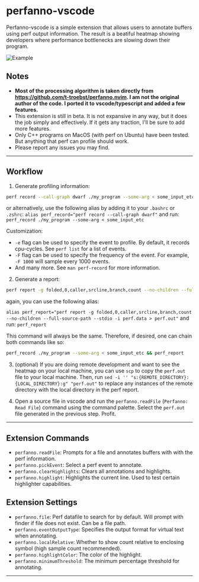 # perfanno-vscode

Perfanno-vscode is a simple extension that allows users to annotate buffers using perf output information. The result is a beatiful heatmap showing developers where performance bottlenecks are slowing down their program.

![Example](https://github.com/alexdalat/perfanno-vscode/blob/main/example.png?raw=true)

## Notes

* **Most of the processing algorithm is taken directly from https://github.com/t-troebst/perfanno.nvim. I am not the original author of the code. I ported it to vscode/typescript and added a few features.**
* This extension is still in beta. It is not expansive in any way, but it does the job simply and effectively. If it gets any traction, I'll be sure to add more features.
* Only C++ programs on MacOS (with perf on Ubuntu) have been tested. But anything that perf can profile should work.
* Please report any issues you may find.

---

## Workflow

1. Generate profiling information:

```bash
perf record --call-graph dwarf ./my_program --some-arg < some_input_etc
```
or alternatively, use the following alias by adding it to your `.bashrc` or `.zshrc`:
`alias perf_record="perf record --call-graph dwarf"`
and run:
`perf_record ./my_program --some-arg < some_input_etc`

Customization:
 * `-e` flag can be used to specify the event to profile. By default, it records cpu-cycles. See `perf list` for a list of events.
 * `-F` flag can be used to specify the frequency of the event. For example, `-F 1000` will sample every 1000 events.
 * And many more. See `man perf-record` for more information.

2. Generate a report:

```bash
perf report -g folded,0,caller,srcline,branch,count --no-children --full-source-path --stdio -i perf.data > perf.out
```

again, you can use the following alias:

`alias perf_report="perf report -g folded,0,caller,srcline,branch,count --no-children --full-source-path --stdio -i perf.data > perf.out"`
and run: 
`perf_report`

This command will always be the same. Therefore, if desired, one can chain both commands like so:
```bash
perf_record ./my_program --some-arg < some_input_etc && perf_report
```

3. (optional) If you are doing remote development and want to see the heatmap on your local machine, you can use `scp` to copy the `perf.out` file to your local machine. Then, run `sed -i '' "s:{REMOTE_DIRECTORY}:{LOCAL_DIRECTORY}:g" "perf.out"` to replace any instances of the remote directory with the local directory in the perf report.

3. Open a source file in vscode and run the `perfanno.readFile` (`Perfanno: Read File`) command using the command palette. Select the `perf.out` file generated in the previous step. Profit.

---

## Extension Commands

* `perfanno.readFile`: Prompts for a file and annotates buffers with with the perf information.
* `perfanno.pickEvent`: Select a perf event to annotate.
* `perfanno.clearHighlights`: Clears all annotations and highlights.
* `perfanno.highlight`: Highlights the current line. Used to test certain highlighter capabilities.

## Extension Settings

* `perfanno.file`: Perf datafile to search for by default. Will prompt with finder if file does not exist. Can be a file path.
* `perfanno.eventOutputType`: Specifies the output format for virtual text when annotating.
* `perfanno.localRelative`: Whether to show count relative to enclosing symbol (high sample count recommended).
* `perfanno.highlightColor`: The color of the highlight. 
* `perfanno.minimumThreshold`: The minimum percentage threshold for annotating.

---
